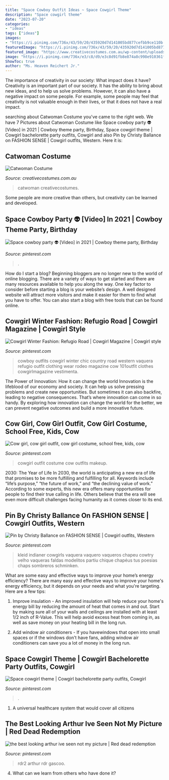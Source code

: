 ```yaml
---
title: "Space Cowboy Outfit Ideas ~ Space Cowgirl Theme"
description: "Space cowgirl theme"
date: "2023-07-20"
categories:
- "ideas"
tags: ["ideas"]
images:
- "https://i.pinimg.com/736x/43/59/20/435920d7d141005bd877cefbb9ce110b.jpg"
featuredImage: "https://i.pinimg.com/736x/43/59/20/435920d7d141005bd877cefbb9ce110b.jpg"
featured_image: "https://www.creativecostumes.com.au/wp-content/uploads/2017/03/catwoman-420x560.jpg"
image: "https://i.pinimg.com/736x/e3/c8/d9/e3c8d91fb8e874a8c998e910361fa75f.jpg"
ShowToc: true
author: "Ms. Heaven Reichert Jr."
---
```



The importance of creativity in our society: What impact does it have?
Creativity is an important part of our society. It has the ability to bring about new ideas, and to help us solve problems. However, it can also have a negative impact on some people. For example, some people may feel that creativity is not valuable enough in their lives, or that it does not have a real impact.

	

		
searching about Catwoman Costume you've came to the right web. We have 7 Pictures about Catwoman Costume like Space cowboy party 👽 [Video] in 2021 | Cowboy theme party, Birthday, Space cowgirl theme | Cowgirl bachelorette party outfits, Cowgirl and also Pin by Christy Ballance on FASHION SENSE | Cowgirl outfits, Western. Here it is:
		
    
## Catwoman Costume

<img loading=lazy src="https://www.creativecostumes.com.au/wp-content/uploads/2017/03/catwoman-420x560.jpg" onerror="this.onerror=null;this.src='https://tse3.mm.bing.net/th?id=OIP.dK0I1ZqZWXmzgxsK1ItqqQAAAA&amp;pid=15.1';" alt="Catwoman Costume">

_Source: creativecostumes.com.au_

>catwoman creativecostumes. 

	

Some people are more creative than others, but creativity can be learned and developed.

    
## Space Cowboy Party 👽 [Video] In 2021 | Cowboy Theme Party, Birthday

<img loading=lazy src="https://i.pinimg.com/736x/07/5f/73/075f730694a84de821e0679658d1442e.jpg" onerror="this.onerror=null;this.src='https://tse2.mm.bing.net/th?id=OIP.o_4HkPpmlqMxxZlzYMWfCAHaNK&amp;pid=15.1';" alt="Space cowboy party 👽 [Video] in 2021 | Cowboy theme party, Birthday">

_Source: pinterest.com_

>. 

	

How do I start a blog?
Beginning bloggers are no longer new to the world of online blogging. There are a variety of ways to get started and there are many resources available to help you along the way. One key factor to consider before starting a blog is your website’s design. A well designed website will attract more visitors and make it easier for them to find what you have to offer. You can also start a blog with free tools that can be found online.

    
## Cowgirl Winter Fashion: Refugio Road | Cowgirl Magazine | Cowgirl Style

<img loading=lazy src="https://i.pinimg.com/736x/17/12/07/1712079fb451d200223a2ccd74a00a9e.jpg" onerror="this.onerror=null;this.src='https://tse4.mm.bing.net/th?id=OIP.cBJiLY-U_mu3Tbm95YcaAAHaMW&amp;pid=15.1';" alt="Cowgirl Winter Fashion: Refugio Road | Cowgirl Magazine | Cowgirl style">

_Source: pinterest.com_

>cowboy outfits cowgirl winter chic country road western vaquera refugio outfit clothing wear rodeo magazine cow 101outfit clothes cowgirlmagazine vestimenta. 

	

The Power of Innovation: How it can change the world
Innovation is the lifeblood of our economy and society. It can help us solve pressing problems and create new opportunities. But sometimes it can also backfire, leading to negative consequences. That’s where innovation can come in so handy. By exploring how innovation can change the world for the better, we can prevent negative outcomes and build a more innovative future.

    
## Cow Girl, Cow Girl Outfit, Cow Girl Costume, School Free, Kids, Cow

<img loading=lazy src="https://i.pinimg.com/736x/26/2b/5a/262b5af92a41d9e8024ef0678445d375--cow-girl-costumes-girls-makeup.jpg" onerror="this.onerror=null;this.src='https://tse2.mm.bing.net/th?id=OIP.L7wtW0o6neXo0norqesKhQHaJ3&amp;pid=15.1';" alt="Cow girl, cow girl outfit, cow girl costume, school free, kids, cow">

_Source: pinterest.com_

>cowgirl outfit costume cow outfits makeup. 

	

2030: The Year of Life
In 2030, the world is anticipating a new era of life that promises to be more fulfilling and fulfilling for all. Keywords include “life’s purpose,” “the future of work,” and “the declining value of work.” According to some experts, this new era offers many opportunities for people to find their true calling in life. Others believe that the era will see even more difficult challenges facing humanity as it comes closer to its end.

    
## Pin By Christy Ballance On FASHION SENSE | Cowgirl Outfits, Western

<img loading=lazy src="https://i.pinimg.com/736x/43/59/20/435920d7d141005bd877cefbb9ce110b.jpg" onerror="this.onerror=null;this.src='https://tse3.mm.bing.net/th?id=OIP.71DS58bWFNyTy1hlSu-rYAHaTF&amp;pid=15.1';" alt="Pin by Christy Ballance on FASHION SENSE | Cowgirl outfits, Western">

_Source: pinterest.com_

>kleid indianer cowgirls vaquera vaquero vaqueros chapeu cowtry velho vaqueras faldas modelitos partiu chique chapéus tus poesias chaps sombreros schminken. 

	

What are some easy and effective ways to improve your home’s energy efficiency?
There are many easy and effective ways to improve your home's energy efficiency, but it depends on your needs and what you're targeting. Here are a few tips:
1. Improve insulation - An improved insulation will help reduce your home's energy bill by reducing the amount of heat that comes in and out. Start by making sure all of your walls and ceilings are installed with at least 1/2 inch of R-Value. This will help avoid excess heat from coming in, as well as save money on your heating bill in the long run.

2. Add window air conditioners - If you havewindows that open into small spaces or if the windows don't have fans, adding window air conditioners can save you a lot of money in the long run.

    
## Space Cowgirl Theme | Cowgirl Bachelorette Party Outfits, Cowgirl

<img loading=lazy src="https://i.pinimg.com/736x/b6/ba/49/b6ba49b8b16b465152b1c601e3dc6af7.jpg" onerror="this.onerror=null;this.src='https://tse1.mm.bing.net/th?id=OIP.zLE9QWj3FcTIvsxIJNqBHgHaJ3&amp;pid=15.1';" alt="Space cowgirl theme | Cowgirl bachelorette party outfits, Cowgirl">

_Source: pinterest.com_

>. 

	

1. A universal healthcare system that would cover all citizens

    
## The Best Looking Arthur Ive Seen Not My Picture | Red Dead Redemption

<img loading=lazy src="https://i.pinimg.com/736x/e3/c8/d9/e3c8d91fb8e874a8c998e910361fa75f.jpg" onerror="this.onerror=null;this.src='https://tse1.mm.bing.net/th?id=OIP.8Dg-rIL7hFgCFxhdnVSDbgHaI_&amp;pid=15.1';" alt="the best looking arthur ive seen not my picture | Red dead redemption">

_Source: pinterest.com_

>rdr2 arthur rdr gascoo. 

	

4) What can we learn from others who have done it?

